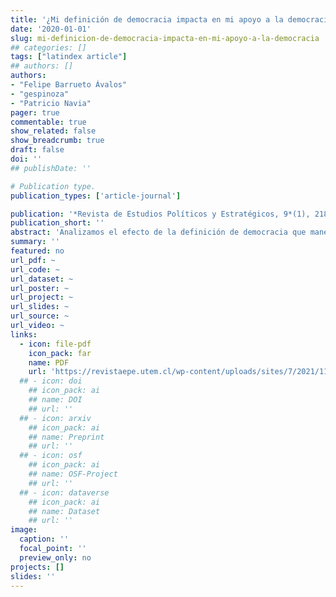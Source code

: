 ```yaml
---
title: '¿Mi definición de democracia impacta en mi apoyo a la democracia?'
date: '2020-01-01'
slug: mi-definicion-de-democracia-impacta-en-mi-apoyo-a-la-democracia
## categories: []
tags: ["latindex article"]
## authors: []
authors:
- "Felipe Barrueto Ávalos"
- "gespinoza"
- "Patricio Navia"
pager: true
commentable: true
show_related: false
show_breadcrumb: true
draft: false
doi: ''
## publishDate: ''

# Publication type.
publication_types: ['article-journal']

publication: '*Revista de Estudios Políticos y Estratégicos, 9*(1), 218-251'
publication_short: ''
abstract: 'Analizamos el efecto de la definición de democracia que manejan las personas en el apoyo efectivo a las democracias. Usando la encuesta Lapop en América Latina de 2006 (23.190 casos, 16 países), identificamos las tipologías de democracia más prevalentes y estimamos modelos probit y MCO para medir su impacto sobre el apoyo a la democracia en 4 dimensiones: compromiso con valores democráticos, desempeño del régimen, apoyo a las instituciones, respaldo y confianza en las autoridades. Reportamos que personas con definiciones minimalistas de democracia la apoyan más en las cuatro dimensiones, especialmente en cuanto a valores democráticos. En cambio, tipologías con definiciones más ambiciosas no presentan diferencias significativas en las cuatro dimensiones, aunque los que la definen desde concepciones maximalistas en general la apoyan menos que el resto. La definición de democracia que tienen las personas impacta en su apoyo al régimen democrático.'
summary: ''
featured: no
url_pdf: ~
url_code: ~
url_dataset: ~
url_poster: ~
url_project: ~
url_slides: ~
url_source: ~
url_video: ~
links:
  - icon: file-pdf
    icon_pack: far
    name: PDF
    url: 'https://revistaepe.utem.cl/wp-content/uploads/sites/7/2021/11/revista-estudios-politicos-y-estrategicos-epe-vol9-n1-2021-Barrueto-Espinoza-Navia.pdf'
  ## - icon: doi
    ## icon_pack: ai
    ## name: DOI
    ## url: ''
  ## - icon: arxiv
    ## icon_pack: ai
    ## name: Preprint
    ## url: ''
  ## - icon: osf
    ## icon_pack: ai
    ## name: OSF-Project
    ## url: ''
  ## - icon: dataverse
    ## icon_pack: ai
    ## name: Dataset
    ## url: ''
image:
  caption: ''
  focal_point: ''
  preview_only: no
projects: []
slides: ''
---
```

